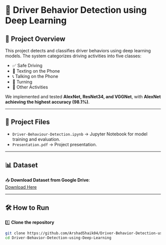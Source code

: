 # 🚗 Driver Behavior Detection using Deep Learning  

## 📌 Project Overview  
This project detects and classifies driver behaviors using deep learning models. The system categorizes driving activities into five classes:  
- ✅ Safe Driving  
- 📱 Texting on the Phone  
- 📞 Talking on the Phone  
- 🔄 Turning  
- 🔀 Other Activities  

We implemented and tested **AlexNet, ResNet34, and VGGNet**, with **AlexNet achieving the highest accuracy (98.1%)**.

---

## 📂 Project Files  
- `Driver-Behaviour-Detection.ipynb` → Jupyter Notebook for model training and evaluation.  
- `Presentation.pdf` → Project presentation.  

---

## 📊 Dataset  
📥 **Download Dataset from Google Drive**:  
[Download Here](https://drive.google.com/drive/folders/1wo7P1UWYuTe7S3e0Y_TbkHuV1RmRqyGm?usp=sharing)  
  

---

## 🛠️ How to Run  

1️⃣ **Clone the repository**  
```bash
git clone https://github.com/ArshadShaik04/Driver-Behavior-Detection-using-Deep-Learning.git
cd Driver-Behavior-Detection-using-Deep-Learning
